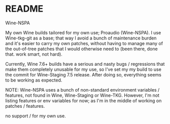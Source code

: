 # README

Wine-NSPA

My own Wine builds tailored for my own use; Proaudio (Wine-NSPA). I use Wine-tkg-git
as a base; that way I avoid a bunch of maintenance burden and it's easier to 
carry my own patches, without having to manage many of the out-of-tree patches that
I would otherwise need to (been there, done that. work smart, not hard).

Currently, Wine 7.6+ builds have a serious and nasty bugs / regressions that make 
them completely unusable for my use, so I've set my my build to use the commit for
Wine-Staging 7.5 release. After doing so, everything seems to be working as expected.

NOTE: Wine-NSPA uses a bunch of non-standard environment variables / features, not 
found in Wine, Wine-Staging or Wine-TKG. However, I'm not listing features or 
env variables for now; as I'm in the middle of working on patches / features.

no support / for my own use.
